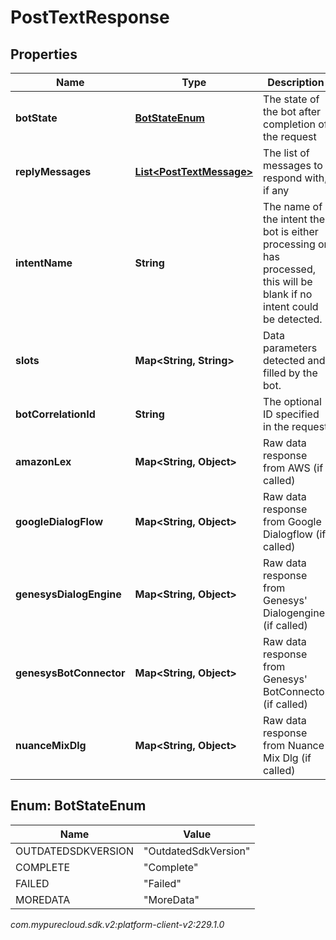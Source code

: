 # PostTextResponse


## Properties

| Name | Type | Description | Notes |
| ------------ | ------------- | ------------- | ------------- |
| **botState** | [**BotStateEnum**](#Enum--BotStateEnum) | The state of the bot after completion of the request |  |
| **replyMessages** | [**List&lt;PostTextMessage&gt;**](PostTextMessage) | The list of messages to respond with, if any |  [optional] |
| **intentName** | **String** | The name of the intent the bot is either processing or has processed, this will be blank if no intent could be detected. |  [optional] |
| **slots** | **Map&lt;String, String&gt;** | Data parameters detected and filled by the bot. |  [optional] |
| **botCorrelationId** | **String** | The optional ID specified in the request |  [optional] |
| **amazonLex** | **Map&lt;String, Object&gt;** | Raw data response from AWS (if called) |  [optional] |
| **googleDialogFlow** | **Map&lt;String, Object&gt;** | Raw data response from Google Dialogflow (if called) |  [optional] |
| **genesysDialogEngine** | **Map&lt;String, Object&gt;** | Raw data response from Genesys' Dialogengine (if called) |  [optional] |
| **genesysBotConnector** | **Map&lt;String, Object&gt;** | Raw data response from Genesys' BotConnector (if called) |  [optional] |
| **nuanceMixDlg** | **Map&lt;String, Object&gt;** | Raw data response from Nuance Mix Dlg (if called) |  [optional] |


## Enum: BotStateEnum

| Name | Value |
| ---- | ----- |
| OUTDATEDSDKVERSION | &quot;OutdatedSdkVersion&quot; | 
| COMPLETE | &quot;Complete&quot; | 
| FAILED | &quot;Failed&quot; | 
| MOREDATA | &quot;MoreData&quot; | 




_com.mypurecloud.sdk.v2:platform-client-v2:229.1.0_
